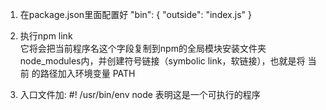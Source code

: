 1. 在package.json里面配置好 
  "bin": {
    "outside": "index.js"
  }
2. 执行npm link  
  它将会把当前程序名这个字段复制到npm的全局模块安装文件夹node_modules内，并创建符号链接（symbolic link，软链接），也就是将 当前 的路径加入环境变量 PATH

3. 入口文件加:  #! /usr/bin/env node
  表明这是一个可执行的程序